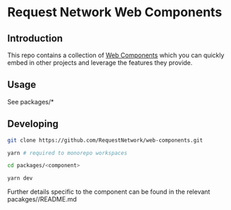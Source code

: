 # Request Network Web Components

## Introduction

This repo contains a collection of [Web Components](https://opensource.com/article/21/7/web-components) which you can quickly embed in other projects and leverage the features they provide.

## Usage

See packages/*


## Developing

```bash
git clone https://github.com/RequestNetwork/web-components.git

yarn # required to monorepo workspaces

cd packages/<component>

yarn dev
```

Further details specific to the component can be found in the relevant pacakges/<component>/README.md
